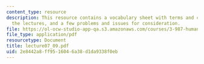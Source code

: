 ```yaml
---
content_type: resource
description: This resource contains a vocabulary sheet with terms and concepts from
  the lectures, and a few problems and issues for consideration.
file: https://ol-ocw-studio-app-qa.s3.amazonaws.com/courses/3-987-human-origins-and-evolution-spring-2006/2e8442a8ff9516046a38d1da9338f0eb_lecture07_09.pdf
file_type: application/pdf
resourcetype: Document
title: lecture07_09.pdf
uid: 2e8442a8-ff95-1604-6a38-d1da9338f0eb
---
```

